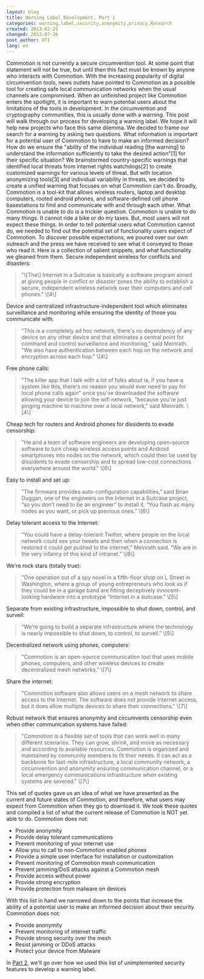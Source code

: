 ```yaml
---
layout: blog
title: Warning Label Development, Part 1
categories: warning,label,security,anonymity,privacy,Research
created: 2013-02-25
changed: 2013-07-26
post_author: OTI
lang: en
---
```

  Commotion is not currently a secure circumvention tool. At some point that statement will not be true, but until then this fact must be known by anyone who interacts with Commotion. With the increasing popularity of digital circumvention tools, news outlets have pointed to Commotion as a possible tool for creating safe local communication networks when the usual channels are compromised. When an unfinished project like Commotion enters the spotlight, it is important to warn potential users about the limitations of the tools in development. In the circumvention and cryptography communities, this is usually done with a warning. This post will walk through our process for developing a warning label. We hope it will help new projects who face this same dilemma.
We decided to frame our search for a warning by asking two questions. What information is important for a potential user of Commotion to have to make an informed decision? How do we ensure the &quot;ability of the individual reading \[the warning\] to understand the information sufficiently to take the desired action&quot;\[1\] for their specific situation?
We brainstormed country-specific warnings that identified local threats from internet rights watchdogs\[2\] to create customized warnings for various levels of threat. But with location anonymizing tools\[3\] and individual variability in threats, we decided to create a unified warning that focuses on what Commotion can&#39;t do. Broadly, Commotion is a tool-kit that allows wireless routers, laptop and desktop computers, rooted android phones, and software-defined cell phone basestations to find and communicate with and through each other. What Commotion is unable to do is a trickier question.
Commotion is unable to do many things. It cannot ride a bike or do my taxes. But, most users will not expect these things. In order to tell potential users what Commotion cannot do, we needed to find out the potential set of functionality users expect of Commotion. To discover possible expectations, we poured over our own outreach and the press we have received to see what it conveyed to those who read it. Here is a collection of salient snippets, and what functionality we gleaned from them.
Secure independent wireless for conflicts and disasters:
<blockquote>&quot;\[The\] Internet in a Suitcase is basically a software program aimed at giving people in conflict or disaster zones the ability to establish a secure, independent wireless network over their computers and cell phones.&quot; \[4\]</blockquote> 
Device and centralized infrastructure-independent tool which eliminates surveillance and monitoring while ensuring the identity of those you communicate with:
<blockquote>&quot;This is a completely ad hoc network, there&#39;s no dependency of any device on any other device and that eliminates a central point for command and control surveillance and monitoring,&quot; said Meinrath. &quot;We also have authentication between each hop on the network and encryption across each hop.&quot; \[4\]</blockquote> 
Free phone calls:
<blockquote>&quot;The killer app that I talk with a lot of folks about is, if you have a system like this, there&#39;s no reason you would ever need to pay for local phone calls again&quot; once you&#39;ve downloaded the software allowing your device to join the wifi network, &quot;because you&#39;re just pinging machine to machine over a local network,&quot; said Meinrath. \[4\]</blockquote> 
Cheap tech for routers and Android phones for dissidents to evade censorship:
<blockquote>&quot;He and a team of software engineers are developing open-source software to turn cheap wireless access points and Android smartphones into nodes on the network, which could then be used by dissidents to evade censorship and to spread low-cost connections everywhere around the world.&quot; \[6\]</blockquote> 
Easy to install and set up:
<blockquote>&rdquo;The firmware provides auto-configuration capabilities,&rdquo; said Brian Duggan, one of the engineers on the Internet in a Suitcase project, &ldquo;so you don&rsquo;t need to be an engineer&rdquo; to install it. &ldquo;You flash as many nodes as you want, or pick up previous ones.&rdquo; \[6\]</blockquote> 
Delay tolerant access to the Internet:
<blockquote>&ldquo;You could have a delay-tolerant Twitter, where people on the local network could see your tweets and then when a connection is restored it could get pushed to the internet,&rdquo; Meinrath said. &ldquo;We are in the very infancy of this kind of intranet.&rdquo; \[6\]</blockquote> 
We&#39;re rock stars (totally true):
<blockquote>&quot;One operation out of a spy novel in a fifth-floor shop on L Street in Washington, where a group of young entrepreneurs who look as if they could be in a garage band are fitting deceptively innocent-looking hardware into a prototype &ldquo;Internet in a suitcase.&rdquo; \[5\]</blockquote> 
Separate from existing infrastructure, impossible to shut down, control, and surveil:
<blockquote>&ldquo;We&rsquo;re going to build a separate infrastructure where the technology is nearly impossible to shut down, to control, to surveil.&rdquo; \[5\]</blockquote> 
Decentralized network using phones, computers:
<blockquote>&quot;Commotion is an open-source communication tool that uses mobile phones, computers, and other wireless devices to create decentralized mesh networks.&quot; \[7\]</blockquote> 
Share the internet:
<blockquote>&quot;Commotion software also allows users on a mesh network to share access to the Internet. The software does not provide Internet access, but it does allow multiple devices to share their connections.&quot; \[7\]</blockquote> 
Robust network that ensures anonymity and circumvents censorship even when other communication systems have failed:
<blockquote>&quot;Commotion is a flexible set of tools that can work well in many different scenarios. They can grow, shrink, and move as necessary and according to available resources. Commotion is organized and maintained by community members to fit their needs. It can act as a backbone for last-mile infrastructure, a local community network, a circumvention and anonymity ensuring communication channel, or a local emergency communications infrastructure when existing systems are severed.&quot; \[7\]</blockquote> 
This set of quotes gave us an idea of what we have presented as the current and future states of Commotion, and therefore, what users may expect from Commotion when they go to download it. We took these quotes and compiled a list of what the current release of Commotion is NOT yet able to do.
Commotion does not:
<ul><li>Provide anonymity</li><li>Provide delay tolerant communications</li><li>Prevent monitoring of your internet use</li><li>Allow you to call to non-Commotion enabled phones</li><li>Provide a simple user interface for installation or customization</li><li>Prevent monitoring of Commotion mesh communication</li><li>Prevent jamming/DoS attacks against a Commotion mesh</li><li>Provide access without power</li><li>Provide strong encryption</li><li>Provide protection from malware on devices</li></ul>With this list in hand we narrowed down to the points that increase the ability of a potential user to make an informed decision about their security.
Commotion does not:
<ul><li>Provide anonymity</li><li>Prevent monitoring of internet traffic</li><li>Provide strong security over the mesh</li><li>Resist jamming or DDoS attacks</li><li>Protect your device from Malware</li></ul>In <a href="https://commotionwireless.net/blog/warning-label-development-part-2">Part 2</a>, we&#39;ll go over how we used this list of unimplemented security features to develop a warning label.
 
